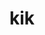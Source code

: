 ---
blog: https://www.kik.com/news
codehost: https://github.com/https://github.com/kikinteractive
colors:
- '#5DCD11'
facebook: https://www.facebook.com/kikplaynice
images:
- kik-icon.svg
- kik-tile.svg
- kik-official.svg
- kik-ar21.svg
logohandle: kik
sort: kik
title: kik
twitter: https://x.com/kik
website: https://www.kik.com/
wikipedia: https://en.wikipedia.org/wiki/Kik_Messenger
---